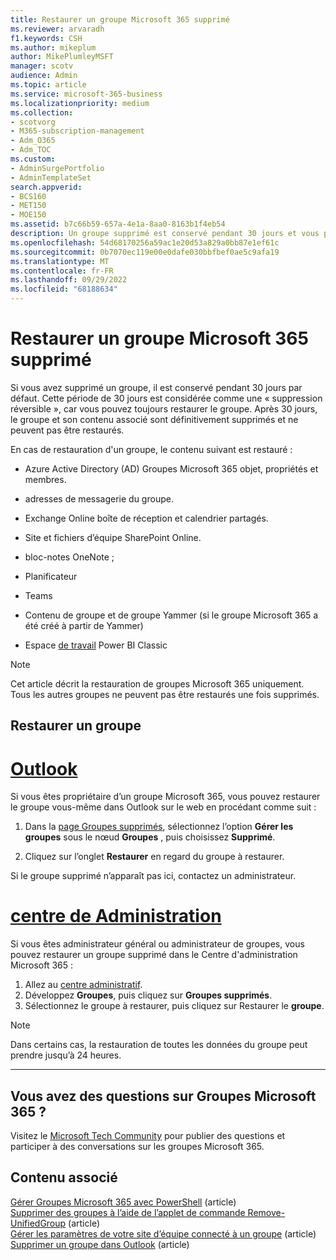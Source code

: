 ```yaml
---
title: Restaurer un groupe Microsoft 365 supprimé
ms.reviewer: arvaradh
f1.keywords: CSH
ms.author: mikeplum
author: MikePlumleyMSFT
manager: scotv
audience: Admin
ms.topic: article
ms.service: microsoft-365-business
ms.localizationpriority: medium
ms.collection:
- scotvorg
- M365-subscription-management
- Adm_O365
- Adm_TOC
ms.custom:
- AdminSurgePortfolio
- AdminTemplateSet
search.appverid:
- BCS160
- MET150
- MOE150
ms.assetid: b7c66b59-657a-4e1a-8aa0-8163b1f4eb54
description: Un groupe supprimé est conservé pendant 30 jours et vous pouvez toujours restaurer le groupe. Après 30 jours, le groupe et son contenu sont définitivement supprimés.
ms.openlocfilehash: 54d68170256a59ac1e20d53a829a0bb87e1ef61c
ms.sourcegitcommit: 0b7070ec119e00e0dafe030bbfbef0ae5c9afa19
ms.translationtype: MT
ms.contentlocale: fr-FR
ms.lasthandoff: 09/29/2022
ms.locfileid: "68188634"
---
```

# <a name="restore-a-deleted-microsoft-365-group"></a>Restaurer un groupe Microsoft 365 supprimé

Si vous avez supprimé un groupe, il est conservé pendant 30 jours par défaut. Cette période de 30 jours est considérée comme une « suppression réversible », car vous pouvez toujours restaurer le groupe. Après 30 jours, le groupe et son contenu associé sont définitivement supprimés et ne peuvent pas être restaurés.

En cas de restauration d'un groupe, le contenu suivant est restauré :
  
- Azure Active Directory (AD) Groupes Microsoft 365 objet, propriétés et membres.
    
- adresses de messagerie du groupe.
    
- Exchange Online boîte de réception et calendrier partagés.
    
- Site et fichiers d’équipe SharePoint Online.
    
- bloc-notes OneNote ;
    
- Planificateur
    
- Teams

- Contenu de groupe et de groupe Yammer (si le groupe Microsoft 365 a été créé à partir de Yammer)

- Espace [de travail](/power-bi/collaborate-share/service-create-workspaces) Power BI Classic

> [!NOTE]
> Cet article décrit la restauration de groupes Microsoft 365 uniquement. Tous les autres groupes ne peuvent pas être restaurés une fois supprimés.

## <a name="restore-a-group"></a>Restaurer un groupe

# <a name="outlook"></a>[Outlook](#tab/outlook)

Si vous êtes propriétaire d’un groupe Microsoft 365, vous pouvez restaurer le groupe vous-même dans Outlook sur le web en procédant comme suit :

1. Dans la [page Groupes supprimés](https://outlook.office.com/people/group/deleted), sélectionnez l’option **Gérer les groupes** sous le nœud **Groupes** , puis choisissez **Supprimé**.

2. Cliquez sur l’onglet **Restaurer** en regard du groupe à restaurer.

Si le groupe supprimé n’apparaît pas ici, contactez un administrateur.

# <a name="admin-center"></a>[centre de Administration](#tab/admin-center)

Si vous êtes administrateur général ou administrateur de groupes, vous pouvez restaurer un groupe supprimé dans le Centre d'administration Microsoft 365 :

1. Allez au [centre administratif](https://admin.microsoft.com).      
2. Développez **Groupes**, puis cliquez sur **Groupes supprimés**.
3. Sélectionnez le groupe à restaurer, puis cliquez sur Restaurer le **groupe**.

> [!NOTE]
> Dans certains cas, la restauration de toutes les données du groupe peut prendre jusqu’à 24 heures. 

---

## <a name="got-questions-about-microsoft-365-groups"></a>Vous avez des questions sur Groupes Microsoft 365 ?

Visitez le [Microsoft Tech Community](https://techcommunity.microsoft.com/t5/Office-365-Groups/ct-p/Office365Groups) pour publier des questions et participer à des conversations sur les groupes Microsoft 365. 
  
## <a name="related-content"></a>Contenu associé

[Gérer Groupes Microsoft 365 avec PowerShell](../../enterprise/manage-microsoft-365-groups-with-powershell.md) (article)\
[Supprimer des groupes à l’aide de l’applet de commande Remove-UnifiedGroup](/powershell/module/exchange/remove-unifiedgroup) (article)\
[Gérer les paramètres de votre site d’équipe connecté à un groupe](https://support.microsoft.com/office/8376034d-d0c7-446e-9178-6ab51c58df42) (article)\
[Supprimer un groupe dans Outlook](https://support.microsoft.com/office/ca7f5a9e-ae4f-4cbe-a4bc-89c469d1726f) (article)
